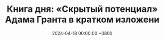 ---
title: "Книга дня: «Скрытый потенциал» Адама Гранта в кратком изложени"
description: >-
  Обзор книги Скрытый потенциал: раскройте таланты и достигайте успеха с Адамом Грантом. Читайте о саморазвитии!
date: 2024-04-18 00:00:00 +0800
categories: [Мышление, Конспекты-книг]
tags:
  [
    скрытый-потенциал,
    адам-грант,
    саморазвитие,
    личностный-рост,
    лидерство,
    карьерный-рост,
    продуктивность,
    мотивация,
    инновации,
    командная-работа,
    успех,
    развитие-талантов,
    организационное-поведение,
    вовлеченность,
    цели
  ]
image:
alt: Обложка книги Скрытый потенциал Адама Гранта
fallback:
  -
  -
---